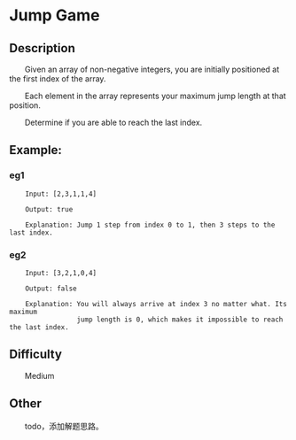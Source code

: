 # Jump Game

## Description

&emsp;&emsp;Given an array of non-negative integers, you are initially positioned at the first index of the array.
            
&emsp;&emsp;Each element in the array represents your maximum jump length at that position.
            
&emsp;&emsp;Determine if you are able to reach the last index.
            
## Example:

### eg1

```
    Input: [2,3,1,1,4]
    
    Output: true
    
    Explanation: Jump 1 step from index 0 to 1, then 3 steps to the last index.
```

### eg2

```
    Input: [3,2,1,0,4]
    
    Output: false
    
    Explanation: You will always arrive at index 3 no matter what. Its maximum
                 jump length is 0, which makes it impossible to reach the last index.
```

## Difficulty

&emsp;&emsp;Medium

## Other

&emsp;&emsp;todo，添加解题思路。